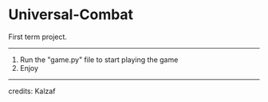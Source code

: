 # Universal-Combat
First term project.

-----------------------------------------------

1. Run the "game.py" file to start playing the game
2. Enjoy

-----------------------------------------------

credits: Kalzaf
